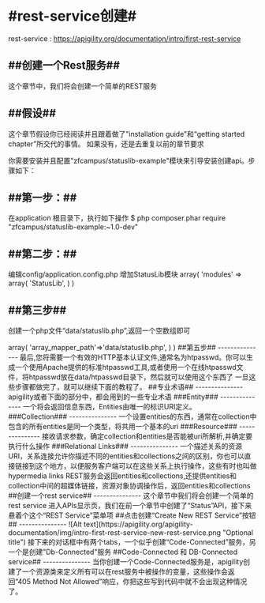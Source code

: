 #rest-service创建#
=============
rest-service : https://apigility.org/documentation/intro/first-rest-service


##创建一个Rest服务##
---------------

这个章节中，我们将会创建一个简单的REST服务

##假设##
---------------
这个章节假设你已经阅读并且跟着做了"installation guide"和“getting started chapter”所交代的事情。 如果没有，还是去重复以前的章节要求

你需要安装并且配置"zfcampus/statuslib-example"模块来引导安装创建api。步骤如下：

##第一步：##
---------------
在application 根目录下，执行如下操作
$ php composer.phar require "zfcampus/statuslib-example:~1.0-dev"

##第二步：##
---------------
编辑config/application.config.php  增加StatusLib模块
array(
	'modules' => array(
		'StatusLib',
	)
)

##第三步##
---------------
创建一个php文件“data/statuslib.php”,返回一个空数组即可
<?PHP
return array();
一定要确认这个文件是可写的

##第四步##
---------------
编辑config/autoload/local.php增加下面的配置
return array(
	'statuslib'=>array(
		'array_mapper_path'=>'data/statuslib.php',
	)
)

##第五步##
---------------
最后,您将需要一个有效的HTTP基本认证文件,通常名为htpasswd。你可以生成一个使用Apache提供的标准htpasswd工具,或者使用一个在线htpasswd文件，将htpasswd放在data/htpasswd目录下，然后就可以使用这个东西了
一旦这些步骤都做完了，就可以继续下面的教程了。

##专业术语##
---------------
apigility或者下面的部分中，都会用到的一些专业术语

###Entity###
---------------
	一个将会返回信息东西，Entities由唯一的标识URI定义。
###Collection###
---------------
	一个设置entities的东西，通常在collection中包含的所有entities是同一个类型，将共用一个基本的uri
###Resource###
---------------
	接收请求参数，确定collection和entities是否能被uri所解析,并确定要执行什么操作
###Relational Links###
---------------	一个描述关系的资源URI，关系连接允许你描述不同的entities和collections之间的区别，你也可以直接链接到这个地方，以便服务客户端可以在这些关系上执行操作，这些有时也叫做hypermedia links
REST服务会返回entities和collections,还提供entities和collection中间的超媒体链接，资源对象协调操作后，返回entities和collections

##创建一个rest service##
---------------
这个章节中我们将会创建一个简单的rest service
进入APIs显示页，我们在前一个章节中创建了“Status”API，接下来悬着个这个“REST Service”菜单项
	
##点击创建“Create New REST Service”按钮##
---------------
![Alt text](https://apigility.org/apigility-documentation/img/intro-first-rest-service-new-rest-service.png "Optional title") 
接下来的对话框中有两个tabs，一个似乎创建“Code-Connected”服务，另一个是创建"Db-Connected"服务

##Code-Connected 和 DB-Connected service##
---------------
当你创建一个Code-Connected服务是，apigility创建了一个资源类来定义所有可以在rest服务中被操作的变量，这些操作会返回“405 Method Not Allowed”响应，你把这些写到代码中就不会出现这种情况了。



